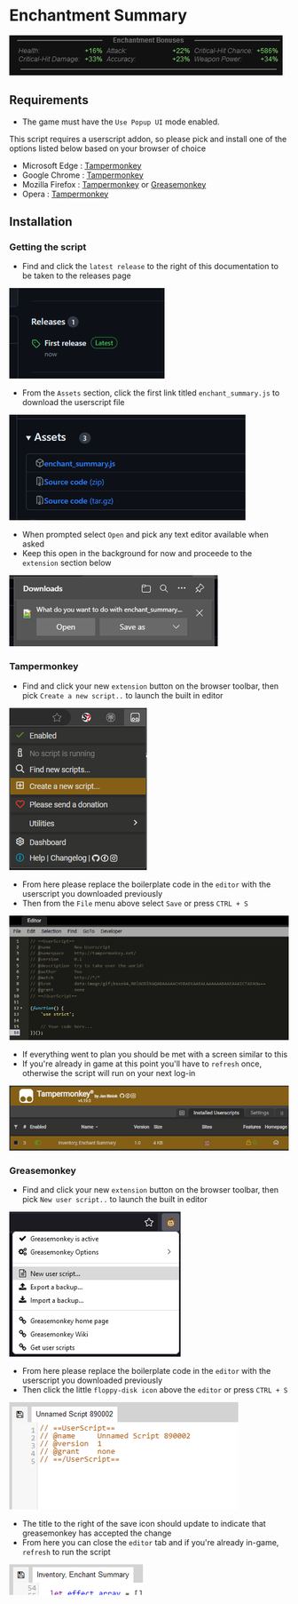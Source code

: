 # Enchantment Summary
![A preview of the script in action, showing a detailed readout below the equipped items](documentation/preview.png)

## Requirements
- The game must have the `Use Popup UI` mode enabled.

This script requires a userscript addon, so please pick and install one of the options listed below based on your browser of choice
- Microsoft Edge : [Tampermonkey](https://microsoftedge.microsoft.com/addons/detail/tampermonkey/iikmkjmpaadaobahmlepeloendndfphd)
- Google Chrome : [Tampermonkey](https://chrome.google.com/webstore/detail/tampermonkey/dhdgffkkebhmkfjojejmpbldmpobfkfo)
- Mozilla Firefox : [Tampermonkey](https://addons.mozilla.org/en-US/firefox/addon/tampermonkey/) or [Greasemonkey](https://addons.mozilla.org/en-US/firefox/addon/greasemonkey/)
- Opera : [Tampermonkey](https://addons.opera.com/en/extensions/details/tampermonkey-beta/)

## Installation
### Getting the script

- Find and click the `latest release` to the right of this documentation to be taken to the releases page

![Alt text](documentation/code_install_step01.png)
- From the `Assets` section, click the first link titled `enchant_summary.js` to download the userscript file

![](documentation/code_install_step02.png)
- When prompted select `Open` and pick any text editor available when asked
- Keep this open in the background for now and proceede to the `extension` section below

![](documentation/code_install_step03.png)

### Tampermonkey
- Find and click your new `extension` button on the browser toolbar, then pick  `Create a new script..` to launch the built in editor

![Alt text](documentation/tampermonkey_install_step01.png)
- From here please replace the boilerplate code in the `editor` with the userscript you downloaded previously
- Then from the `File` menu above select `Save` or press `CTRL + S`

![Alt text](documentation/tampermonkey_install_step02.png)
- If everything went to plan you should be met with a screen similar to this
- If you're already in game at this point you'll have to `refresh` once, otherwise the script will run on your next log-in

![Alt text](documentation/tampermonkey_install_step03.png)
### Greasemonkey

- Find and click your new `extension` button on the browser toolbar, then pick  `New user script..` to launch the built in editor

![Alt text](documentation/greasemonkey_install_step01.png)
- From here please replace the boilerplate code in the `editor` with the userscript you downloaded previously
- Then click the little `floppy-disk icon` above the `editor` or press `CTRL + S`

![Alt text](documentation/greasemonkey_install_step02.png)
- The title to the right of the save icon should update to indicate that greasemonkey has accepted the change
- From here you can close the `editor` tab and if you're already in-game, `refresh` to run the script

![Alt text](documentation/greasemonkey_install_step03.png)
